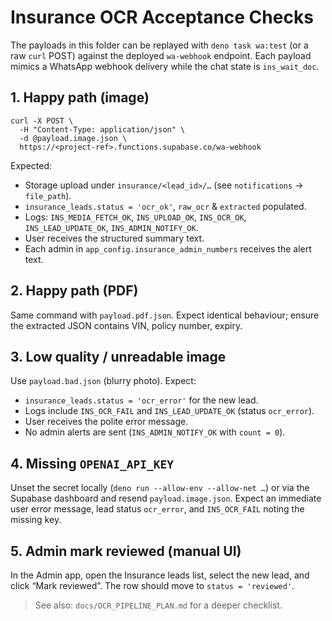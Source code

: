# Insurance OCR Acceptance Checks

The payloads in this folder can be replayed with `deno task wa:test` (or a raw
`curl` POST) against the deployed `wa-webhook` endpoint. Each payload mimics a
WhatsApp webhook delivery while the chat state is `ins_wait_doc`.

## 1. Happy path (image)

```
curl -X POST \
  -H "Content-Type: application/json" \
  -d @payload.image.json \
  https://<project-ref>.functions.supabase.co/wa-webhook
```

Expected:

- Storage upload under `insurance/<lead_id>/…` (see `notifications` →
  `file_path`).
- `insurance_leads.status = 'ocr_ok'`, `raw_ocr` & `extracted` populated.
- Logs: `INS_MEDIA_FETCH_OK`, `INS_UPLOAD_OK`, `INS_OCR_OK`,
  `INS_LEAD_UPDATE_OK`, `INS_ADMIN_NOTIFY_OK`.
- User receives the structured summary text.
- Each admin in `app_config.insurance_admin_numbers` receives the alert text.

## 2. Happy path (PDF)

Same command with `payload.pdf.json`. Expect identical behaviour; ensure the
extracted JSON contains VIN, policy number, expiry.

## 3. Low quality / unreadable image

Use `payload.bad.json` (blurry photo). Expect:

- `insurance_leads.status = 'ocr_error'` for the new lead.
- Logs include `INS_OCR_FAIL` and `INS_LEAD_UPDATE_OK` (status `ocr_error`).
- User receives the polite error message.
- No admin alerts are sent (`INS_ADMIN_NOTIFY_OK` with `count = 0`).

## 4. Missing `OPENAI_API_KEY`

Unset the secret locally (`deno run --allow-env --allow-net …`) or via the
Supabase dashboard and resend `payload.image.json`. Expect an immediate user
error message, lead status `ocr_error`, and `INS_OCR_FAIL` noting the missing
key.

## 5. Admin mark reviewed (manual UI)

In the Admin app, open the Insurance leads list, select the new lead, and click
“Mark reviewed”. The row should move to `status = 'reviewed'`.

> See also: `docs/OCR_PIPELINE_PLAN.md` for a deeper checklist.
